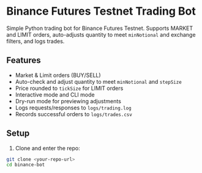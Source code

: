 # Binance Futures Testnet Trading Bot

Simple Python trading bot for Binance Futures Testnet. Supports MARKET and LIMIT orders, auto-adjusts quantity to meet `minNotional` and exchange filters, and logs trades.

## Features
- Market & Limit orders (BUY/SELL)
- Auto-check and adjust quantity to meet `minNotional` and `stepSize`
- Price rounded to `tickSize` for LIMIT orders
- Interactive mode and CLI mode
- Dry-run mode for previewing adjustments
- Logs requests/responses to `logs/trading.log`
- Records successful orders to `logs/trades.csv`

## Setup

1. Clone and enter the repo:
```bash
git clone <your-repo-url>
cd binance-bot
